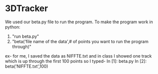 3DTracker
=========

We used our beta.py file to run the program. To make the program work in python:
1. "run beta.py"
2. "beta('file name of the data',# of points you want to run the program through)"

ex-
for me, I saved the data as NIFFTE.txt and in class I showed one track which is up through the first 100
points so I typed-
In [1]: beta.py
In [2]: beta('NIFFTE.txt',100)